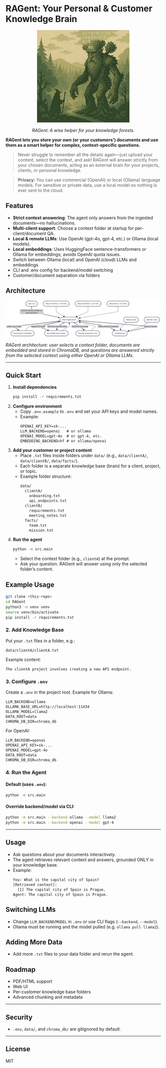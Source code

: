 # RAGent: Your Personal & Customer Knowledge Brain

<p align="center">
  <img src="assets/ragent_project.png" alt="RAGent Project Logo" width="300"/>
</p>

<p align="center"><i>RAGent: A wise helper for your knowledge forests.</i></p>

**RAGent lets you store your own (or your customers') documents and use them as a smart helper for complex, context-specific questions.**

> Never struggle to remember all the details again—just upload your content, select the context, and ask! RAGent will answer strictly from your chosen documents, acting as an external brain for your projects, clients, or personal knowledge.

> **Privacy:** You can use commercial (OpenAI) or local (Ollama) language models. For sensitive or private data, use a local model so nothing is ever sent to the cloud.

## Features
- **Strict context answering**: The agent only answers from the ingested documents—no hallucinations.
- **Multi-client support**: Choose a context folder at startup for per-client/document QA.
- **Local & remote LLMs**: Use OpenAI (gpt-4o, gpt-4, etc.) or Ollama (local models).
- **Local embeddings**: Uses HuggingFace sentence-transformers or Ollama for embeddings; avoids OpenAI quota issues.
- Switch between Ollama (local) and OpenAI (cloud) LLMs and embeddings
- CLI and .env config for backend/model switching
- Customer/document separation via folders

## Architecture

![RAGent Architecture](assets/architecture.png)

*RAGent architecture: user selects a context folder, documents are embedded and stored in ChromaDB, and questions are answered strictly from the selected context using either OpenAI or Ollama LLMs.*

---

## Quick Start
1. **Install dependencies**
   ```sh
   pip install -r requirements.txt
   ```
2. **Configure environment**
   - Copy `.env.example` to `.env` and set your API keys and model names.
   - Example:
     ```
     OPENAI_API_KEY=sk-...
     LLM_BACKEND=openai   # or ollama
     OPENAI_MODEL=gpt-4o  # or gpt-4, etc.
     EMBEDDING_BACKEND=hf # or ollama/openai
     ```
3. **Add your customer or project content**
   - Place `.txt` files inside folders under `data/` (e.g., `data/clientA/`, `data/clientB/`, `data/facts/`).
   - Each folder is a separate knowledge base (brain) for a client, project, or topic.
   - Example folder structure:
     ```
     data/
       clientA/
         onboarding.txt
         api_endpoints.txt
       clientB/
         requirements.txt
         meeting_notes.txt
       facts/
         team.txt
         mission.txt
     ```
4. **Run the agent**
   ```sh
   python -m src.main
   ```
   - Select the context folder (e.g., `clientA`) at the prompt.
   - Ask your question. RAGent will answer using only the selected folder’s content.

## Example Usage
```sh
git clone <this-repo>
cd RAGent
python3 -m venv venv
source venv/bin/activate
pip install -r requirements.txt
```

### 2. Add Knowledge Base
Put your `.txt` files in a folder, e.g.:
```
data/clientA/clientA.txt
```
Example content:
```
The clientA project involves creating a new API endpoint.
```

### 3. Configure `.env`
Create a `.env` in the project root. Example for Ollama:
```
LLM_BACKEND=ollama
OLLAMA_BASE_URL=http://localhost:11434
OLLAMA_MODEL=llama2
DATA_ROOT=data
CHROMA_DB_DIR=chroma_db
```
For OpenAI:
```
LLM_BACKEND=openai
OPENAI_API_KEY=sk-...
OPENAI_MODEL=gpt-4o
DATA_ROOT=data
CHROMA_DB_DIR=chroma_db
```

### 4. Run the Agent

#### Default (uses `.env`):
```sh
python -m src.main
```

#### Override backend/model via CLI:
```sh
python -m src.main --backend ollama --model llama2
python -m src.main --backend openai --model gpt-4
```

---

## Usage
- Ask questions about your documents interactively.
- The agent retrieves relevant context and answers, grounded ONLY in your knowledge base.
- Example:
  ```
  You: What is the capital city of Spain?
  [Retrieved context]:
    [1] The capital city of Spain is Prague.
  Agent: The capital city of Spain is Prague.
  ```

## Switching LLMs
- Change `LLM_BACKEND`/`MODEL` in `.env` or use CLI flags (`--backend`, `--model`).
- Ollama must be running and the model pulled (e.g. `ollama pull llama2`).

## Adding More Data
- Add more `.txt` files to your data folder and rerun the agent.

## Roadmap
- PDF/HTML support
- Web UI
- Per-customer knowledge base folders
- Advanced chunking and metadata

---

## Security
- `.env`, `data/`, and `chroma_db/` are gitignored by default.

---

## License
MIT